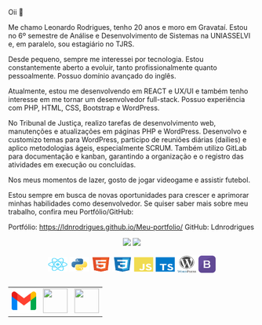 Oii 👋

Me chamo Leonardo Rodrigues, tenho 20 anos e moro em Gravataí. Estou no 6º semestre de Análise e Desenvolvimento de Sistemas na UNIASSELVI e, em paralelo, sou estagiário no TJRS.

Desde pequeno, sempre me interessei por tecnologia. Estou constantemente aberto a evoluir, tanto profissionalmente quanto pessoalmente. Possuo domínio avançado do inglês.

Atualmente, estou me desenvolvendo em REACT e UX/UI e também tenho interesse em me tornar um desenvolvedor full-stack. Possuo experiência com PHP, HTML, CSS, Bootstrap e WordPress.

No Tribunal de Justiça, realizo tarefas de desenvolvimento web, manutenções e atualizações em páginas PHP e WordPress. Desenvolvo e customizo temas para WordPress, participo de reuniões diárias (dailies) e aplico metodologias ágeis, especialmente SCRUM. Também utilizo GitLab para documentação e kanban, garantindo a organização e o registro das atividades em execução ou concluídas.

Nos meus momentos de lazer, gosto de jogar videogame e assistir futebol.

Estou sempre em busca de novas oportunidades para crescer e aprimorar minhas habilidades como desenvolvedor. Se quiser saber mais sobre meu trabalho, confira meu Portfólio/GitHub:

Portfólio: https://ldnrodrigues.github.io/Meu-portfolio/
GitHub: Ldnrodrigues

<div align="center">
  <img height="150em" src="https://github-readme-stats.vercel.app/api?username=ldnrodrigues&show_icons=true&theme=algolia"/>
  <img height="150em" src="https://github-readme-stats.vercel.app/api/top-langs/?username=ldnrodrigues&layout=compact&langs_count=16&theme=algolia"/>
</div>

<div align="center" inline_block"><br>
  <img align="center" alt="React" height="30" width="40" src="https://github.com/devicons/devicon/blob/master/icons/react/react-original.svg">
  <img align="center" alt="Python" height="30" width="40" src="https://raw.githubusercontent.com/devicons/devicon/master/icons/python/python-original.svg">
  <img align="center" alt="HTML" height="30" width="40" src="https://raw.githubusercontent.com/devicons/devicon/master/icons/html5/html5-original.svg">
  <img align="center" alt="CSS" height="30" width="40" src="https://raw.githubusercontent.com/devicons/devicon/master/icons/css3/css3-original.svg">
  <img align="center" alt="Js" height="30" width="40" src="https://raw.githubusercontent.com/devicons/devicon/master/icons/javascript/javascript-plain.svg">
  <img align="center" alt="Ts" height="30" width="40" src="https://raw.githubusercontent.com/devicons/devicon/master/icons/typescript/typescript-plain.svg">
  <img align="center" alt="WP" height="35" width="40" src= "https://github.com/devicons/devicon/blob/master/icons/wordpress/wordpress-original.svg">
  <img align="center" alt="Bootstrap" height="35" width="35" src="Ícones/bootstrap.png" >
</div>

  ##

<div>
    <table border: 0; align="center">
      <tr>
        <td align="center"><a href="mailto:leonardonr@gmail.com"><img height="50" width="50" src="Ícones/Gmail Icon.png" target="_blank"></td>
        <td align="center"><a href="https://www.linkedin.com/in/leonardo-rodrigues/" target="_blank"><img height="50" width="50" src="Ícones/LinkedIn Icon.png" target="_blank"></td>
        <td align="center"><a href="https://instagram.com/leozin_c7" target="_blank"><img height="50" width="50" src="Ícones/Instagram Icon.png" target="_blank"></td>
      </tr>
  </table>
</div>
